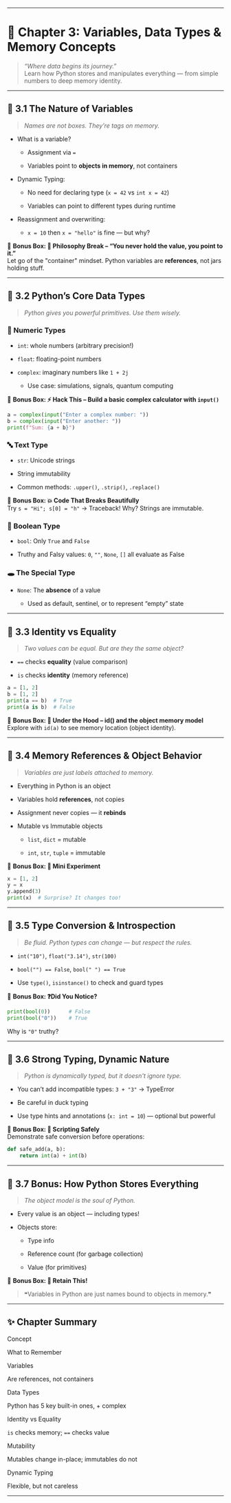 

----------

# 📘 Chapter 3: Variables, Data Types & Memory Concepts

> _“Where data begins its journey.”_  
> Learn how Python stores and manipulates everything — from simple numbers to deep memory identity.

----------

## 🔹 3.1 The Nature of Variables

> _Names are not boxes. They’re tags on memory._

-   What is a variable?
    
    -   Assignment via `=`
        
    -   Variables point to **objects in memory**, not containers
        
-   Dynamic Typing:
    
    -   No need for declaring type (`x = 42` vs `int x = 42`)
        
    -   Variables can point to different types during runtime
        
-   Reassignment and overwriting:
    
    -   `x = 10` then `x = "hello"` is fine — but why?
        

🔸 **Bonus Box: 🧠 Philosophy Break – “You never hold the value, you point to it.”**  
Let go of the "container" mindset. Python variables are **references**, not jars holding stuff.

----------

## 🔹 3.2 Python’s Core Data Types

> _Python gives you powerful primitives. Use them wisely._

### 🧮 Numeric Types

-   `int`: whole numbers (arbitrary precision!)
    
-   `float`: floating-point numbers
    
-   `complex`: imaginary numbers like `1 + 2j`
    
    -   Use case: simulations, signals, quantum computing
        

🔸 **Bonus Box: ⚡ Hack This – Build a basic complex calculator with `input()`**

```python
a = complex(input("Enter a complex number: "))
b = complex(input("Enter another: "))
print(f"Sum: {a + b}")

```

### 🔤 Text Type

-   `str`: Unicode strings
    
-   String immutability
    
-   Common methods: `.upper()`, `.strip()`, `.replace()`
    

🔸 **Bonus Box: 💥 Code That Breaks Beautifully**  
Try `s = "Hi"; s[0] = "h"` → Traceback! Why? Strings are immutable.

### 🧭 Boolean Type

-   `bool`: Only `True` and `False`
    
-   Truthy and Falsy values: `0`, `""`, `None`, `[]` all evaluate as False
    

### 🕳️ The Special Type

-   `None`: The **absence** of a value
    
    -   Used as default, sentinel, or to represent “empty” state
        

----------

## 🔹 3.3 Identity vs Equality

> _Two values can be equal. But are they the same object?_

-   `==` checks **equality** (value comparison)
    
-   `is` checks **identity** (memory reference)
    

```python
a = [1, 2]
b = [1, 2]
print(a == b)  # True
print(a is b)  # False

```

🔸 **Bonus Box: 🔬 Under the Hood – id() and the object memory model**  
Explore with `id(a)` to see memory location (object identity).

----------

## 🔹 3.4 Memory References & Object Behavior

> _Variables are just labels attached to memory._

-   Everything in Python is an object
    
-   Variables hold **references**, not copies
    
-   Assignment never copies — it **rebinds**
    
-   Mutable vs Immutable objects
    
    -   `list`, `dict` = mutable
        
    -   `int`, `str`, `tuple` = immutable
        

🔸 **Bonus Box: 🧪 Mini Experiment**

```python
x = [1, 2]
y = x
y.append(3)
print(x)  # Surprise? It changes too!

```

----------

## 🔹 3.5 Type Conversion & Introspection

> _Be fluid. Python types can change — but respect the rules._

-   `int("10")`, `float("3.14")`, `str(100)`
    
-   `bool("") == False`, `bool(" ") == True`
    
-   Use `type()`, `isinstance()` to check and guard types
    

🔸 **Bonus Box: ❓Did You Notice?**

```python
print(bool(0))      # False
print(bool("0"))    # True

```

Why is `"0"` truthy?

----------

## 🔹 3.6 Strong Typing, Dynamic Nature

> _Python is dynamically typed, but it doesn't ignore type._

-   You can’t add incompatible types: `3 + "3"` → TypeError
    
-   Be careful in duck typing
    
-   Use type hints and annotations (`x: int = 10`) — optional but powerful
    

🔸 **Bonus Box: 📜 Scripting Safely**  
Demonstrate safe conversion before operations:

```python
def safe_add(a, b):
    return int(a) + int(b)

```

----------

## 🔹 3.7 Bonus: How Python Stores Everything

> _The object model is the soul of Python._

-   Every value is an object — including types!
    
-   Objects store:
    
    -   Type info
        
    -   Reference count (for garbage collection)
        
    -   Value (for primitives)
        

🔸 **Bonus Box: 🎯 Retain This!**

> ❝Variables in Python are just names bound to objects in memory.❞

----------

## ✨ Chapter Summary

Concept

What to Remember

Variables

Are references, not containers

Data Types

Python has 5 key built-in ones, + complex

Identity vs Equality

`is` checks memory; `==` checks value

Mutability

Mutables change in-place; immutables do not

Dynamic Typing

Flexible, but not careless

----------

